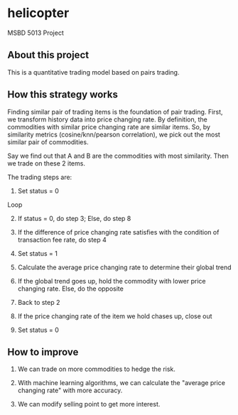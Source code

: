 # helicopter
MSBD 5013 Project

## About this project
This is a quantitative trading model based on pairs trading. 

## How this strategy works

Finding similar pair of trading items is the foundation of pair trading. First, we transform history data into price changing rate. By definition, the commodities with similar price changing rate are similar items. So, by similarity metrics (cosine/knn/pearson correlation), we pick out the most similar pair of commodities.


Say we find out that A and B are the commodities with most similarity. Then we trade on these 2 items.

The trading steps are:

1. Set status = 0

Loop

2. If status = 0, do step 3; Else, do step 8

3. If the difference of price changing rate satisfies with the condition of transaction fee rate, do step 4








4. Set status = 1

5. Calculate the average price changing rate to determine their global trend

6. If the global trend goes up, hold the commodity with lower price changing rate. Else, do the opposite

7. Back to step 2

8. If the price changing rate of the item we hold chases up, close out

9. Set status = 0

## How to improve

1. We can trade on more commodities to hedge the risk.

2. With machine learning algorithms, we can calculate the "average price changing rate" with more accuracy.

3. We can modify selling point to get more interest.

